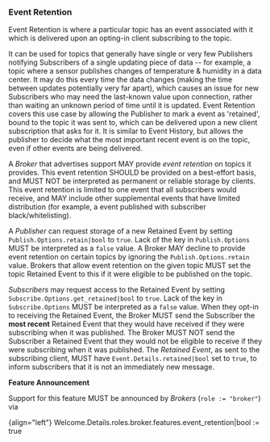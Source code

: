 ### Event Retention

Event Retention is where a particular topic has an event associated with it which is delivered upon an opting-in client subscribing to the topic.

It can be used for topics that generally have single or very few Publishers notifying Subscribers of a single updating piece of data -- for example, a topic where a sensor publishes changes of temperature & humidity in a data center.
It may do this every time the data changes (making the time between updates potentially very far apart), which causes an issue for new Subscribers who may need the last-known value upon connection, rather than waiting an unknown period of time until it is updated.
Event Retention covers this use case by allowing the Publisher to mark a event as 'retained', bound to the topic it was sent to, which can be delivered upon a new client subscription that asks for it.
It is similar to Event History, but allows the publisher to decide what the most important recent event is on the topic, even if other events are being delivered.

A *Broker* that advertises support MAY provide *event retention* on topics it provides.
This event retention SHOULD be provided on a best-effort basis, and MUST NOT be interpreted as permanent or reliable storage by clients.
This event retention is limited to one event that all subscribers would receive, and MAY include other supplemental events that have limited distribution (for example, a event published with subscriber black/whitelisting).

A *Publisher* can request storage of a new Retained Event by setting `Publish.Options.retain|bool` to `true`.
Lack of the key in `Publish.Options` MUST be interpreted as a `false` value.
A Broker MAY decline to provide event retention on certain topics by ignoring the `Publish.Options.retain` value.
Brokers that allow event retention on the given topic MUST set the topic Retained Event to this if it were eligible to be published on the topic.

*Subscribers* may request access to the Retained Event by setting `Subscribe.Options.get_retained|bool` to `true`.
Lack of the key in `Subscribe.Options` MUST be interpreted as a `false` value.
When they opt-in to receiving the Retained Event, the Broker MUST send the Subscriber the **most recent** Retained Event that they would have received if they were subscribing when it was published.
The Broker MUST NOT send the Subscriber a Retained Event that they would not be eligible to receive if they were subscribing when it was published.
The *Retained Event*, as sent to the subscribing client, MUST have `Event.Details.retained|bool` set to `true`, to inform subscribers that it is not an immediately new message.

**Feature Announcement**

Support for this feature MUST be announced by *Brokers* (`role := "broker"`) via

{align="left"}
        Welcome.Details.roles.broker.features.event_retention|bool := true
